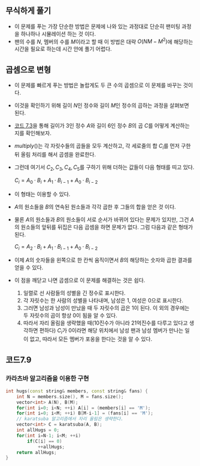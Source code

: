 ## 무식하게 풀기
* 이 문제를 푸는 가장 단순한 방법은 문제에 나와 있는 과정대로 단순히 팬미팅 과정을 하나하나 시뮬레이션 하는 것 이다.
* 팬의 수를 $N$, 멤버의 수를 $M$이라고 할 때 이 방법은 대략 $O(NM - M^2)$에 해당하는 시간을 필요로 하는데 시간 안에 풀기 어렵다.

## 곱셈으로 변형
* 이 문제를 빠르게 푸는 방법은 놀랍게도 두 큰 수의 곱셈으로 이 문제를 바꾸는 것이다.
* 이것을 확인하기 위해 길이 $N$인 정수와 길이 $M$인 정수의 곱하는 과정을 살펴보면 된다.
* [코드 7.3][1]을 통해 길이가 3인 정수 $A$와 길이 6인 정수 $B$의 곱 $C$를 어떻게 계산하는지를 확인해보자.
* $multiply()$는 각 자릿수들의 곱들을 모두 계산하고,  각 세로줄의 합 $C_i$를 먼저 구한 뒤 올림 처리를 해서 곱셈을 완료한다.
* 그런데 여기서 $C_2, C_3, C_4, C_5$를 구하기 위해 더하는 값들이 다음 형태를 띠고 있다.
    
    $C_i = A_0 \cdot B_i + A_1 \cdot B_{i-1} + A_0 \cdot B_{i-2}$

* 이 형태는 이용할 수 있다.
* $A$의 원소들을 $B$의 연속된 원소들과 각각 곱한 후 그들의 합을 얻은 것 이다.
* 물론 $A$의 원소들과 $B$의 원소들이 서로 순서가 바뀌어 있다는 문제가 있지만, 그건 $A$의 원소들의 앞뒤를 뒤집은 다음 곱셈을 하면 문제가 없다. 그럼 다음과 같은 형태가 된다.

    $C_i = A_2 \cdot B_i + A_1 \cdot B_{i-1} + A_0 \cdot B_{i-2}$

* 이제 $A$의 숫자들을 왼쪽으로 한 칸씩 움직이면서 $B$의 해당하는 숫자와 곱한 결과를 얻을 수 있다.
* 이 점을 깨닫고 나면 곱셈으로 이 문제를 해결하는 것은 쉽다.
    1. 일렬로 선 사람들의 성별을 긴 정수로 표시한다.
    2. 각 자릿수는 한 사람의 성별을 나타내며, 남성은 $1$, 여성은 $0$으로 표시한다.
    3. 그러면 남성과 남성이 만났을 때 두 자릿수의 곱은 1이 된다. 이 외의 경우에는 두 자릿수의 곱이 항상 0이 됨을 알 수 있다.
    4. 따라서 자리 올림을 생략했을 때(10진수가 아니라 21억진수를 다루고 있다고 생각하면 편하다) $C_i$가 $0$이라면 해당 위치에서 남성 팬과 남성 멤버가 만나는 일이 없고, 따라서 모든 멤버가 포옹을 한다는 것을 알 수 있다.

## 코드7.9
### 카라츠바 알고리즘을 이용한 구현
```C++
int hugs(const string& members, const string& fans) {
    int N = members.size(), M = fans.size();
    vector<int> A(N), B(M);
    for(int i=0; i<N; ++i) A[i] = (members[i] == 'M');
    for(int i=0; i<M; ++i) B[M-i-1] = (fans[i] == 'M');
    // karatsuba 알고리즘에서 자리 올림은 생략한다.
    vector<int> C = karatsuba(A, B);
    int allHugs = 0;
    for(int i=N-1; i<M; ++i)
        if(C[i] == 0)
            ++allHugs;
    return allHugs;
}
```


[1]: https://github.com/MintChocoPizza/jongmanBook/blob/master/7/7_Karatsuba/7_3.cpp